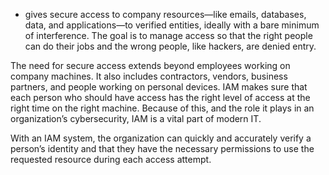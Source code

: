- gives secure access to company resources—like emails, databases, data, and applications—to verified entities, ideally with a bare minimum of interference. The goal is to manage access so that the right people can do their jobs and the wrong people, like hackers, are denied entry.

The need for secure access extends beyond employees working on company machines. It also includes contractors, vendors, business partners, and people working on personal devices. IAM makes sure that each person who should have access has the right level of access at the right time on the right machine. Because of this, and the role it plays in an organization’s cybersecurity, IAM is a vital part of modern IT.

With an IAM system, the organization can quickly and accurately verify a person’s identity and that they have the necessary permissions to use the requested resource during each access attempt.